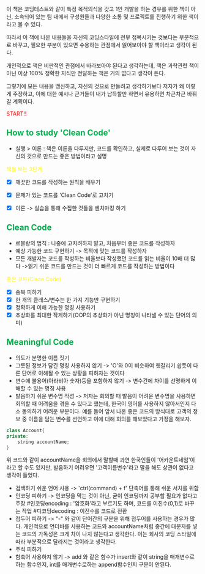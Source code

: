 
이 책은 코딩테스트와 같이 특정 목적의식을 갖고 1인 개발을 하는 경우를 위한 책이 아닌, 소속되어 있는 팀 내에서 구성원들과 다양한 소통 및 프로젝트를 진행하기 위한 책이라고 볼 수 있다.

따라서 이 책에 나온 내용들을 자신의 코딩스타일에 전부 접목시키는 것보다는 부분적으로 바꾸고, 필요한 부분이 있으면 수용하는 관점에서 읽어보아야 할 책이라고 생각이 된다.

개인적으로 책은 비판적인 관점에서 바라보아야 된다고 생각하는데, 책은 과학관련 책이 아닌 이상 100% 정확한 지식만 전달하는 책은 거의 없다고 생각이 든다. 

그렇기에 모든 내용을 맹신하고, 자신의 것으로 만들려고 생각하기보다 저자가 왜 이렇게 주장하고, 이에 대한 예시나 근거들이 내가 납득할만 하면서 유용하면 차근차근 바꿔갈 계획이다.

<span style="color:rgb(255, 0, 0)">START!!</span> 

## <span style="color:rgb(0, 176, 80)">H<span style="color:rgb(0, 176, 80)">ow to study 'Clean Code'</span></span>

- 실행 > 이론 : 책은 이론을 다루지만, 코드를 확인하고, 실제로 다루어 보는 것이 자신의 것으로 만드는 좋은 방법이라고 설명

<span style="color:rgb(255, 247, 0)">책을 보는 3단계</span>
- [x] 깨끗한 코드를 작성하는 원칙을 배우기
- [x] 문제가 있는 코드를 'Clean Code'로 고치기
- [x] 이론 -> 실습을 통해 수집한 것들을 벤치마킹 하기


## <span style="color:rgb(0, 176, 80)">Clean Code</span>

- 르블랑의 법칙 : 나중에 고치려하지 말고, 처음부터 좋은 코드를 작성하자
- 예상 가능한 코드 구현하기 -> 목적에 맞는 코드를 작성하자
- 모든 개발자는 코드를 작성하는 비율보다 작성했던 코드를 읽는 비율이 10배 더 많다
->읽기 쉬운 코드를 만드는 것이 더 빠르게 코드를 작성하는 방법이다

<span style="color:rgb(255, 247, 0)">좋은 코드(Clean Code)</span>
- [x] 중복 피하기
- [x] 한 개의 클래스/변수는 한 가지 기능만 구현하기
- [x] 정확하게 이해 가능한 명칭 사용하기
- [x] 추상화를 최대한 작게하기(OOP의 추상화가 아닌 명칭이 나타낼 수 있는 단어의 의미)

## <span style="color:rgb(0, 176, 80)">Meaningful Code</span>

- 의도가 분명한 이름 짓기
- 그릇된 정보가 담긴 명칭 사용하지 않기 -> 'O'와 0이 비슷하여 헷갈리기 쉽듯이 다른 단어로 이해될 수 있는 상황을 피하자는 것이다
- 변수에 불용어(아라비아 숫자)등을 포함하지 않기 -> 변수간에 차이를 선명하게 이해할 수 있는 명칭 사용
- 발음하기 쉬운 변수명 작성 -> 저자는 회의할 때 발음이 어려운 변수명을 사용하면 회의할 때 어려움을 겪을 수 있다고 했는데, 한국이 영어를 사용하지 않아서인지 다소 동의하기 어려운 부분이다. 예를 들어 앞서 나온 좋은 코드의 방식대로 고객의 정보 중 이름을 담는 변수를 선언하고 이에 대해 회의를 해보았다고 가정을 해보자. 

```c++ 
class Account{
private:
	string accountName;
}
```

위 코드와 같이 accountName을 회의에서 말할때 과연 한국인들이 '어카운트네임'이라고 할 수도 있지만, 발음하기 어려우면 '고객이름변수'라고 말을 해도 상관이 없다고 생각이 들었다.
- 검색하기 쉬운 언어 사용 -> 'ctrl(command) + f' 단축어를 통해 쉬운 서치를 위함
- 인코딩 피하기 -> 인코딩을 막는 것이 아닌, 굳이 인코딩까지 공부할 필요가 없다고 주장
#인코딩encoding : '암호화'라고 부르기도 하며, 코드를 이진수(0,1)로 바꾸는 작업
#디코딩decoding : 이진수를 코드로 전환
- 접두어 피하기 -> "-" 와 같이 단어간의 구분을 위해 접두어를 사용하는 경우가 많다. 개인적으로 언더바를 사용하는 코드와 accountName처럼 중간에 대문자를 넣는 코드의 가독성은 크게 차이 나지 않는다고 생각한다. 이는 회사의 코딩 스타일에 따라 부분적으로 달라지는 것이라고 생각한다. 
- 주석 피하기 
- 함축어 사용하지 않기 -> add 와 같은 함수가 insert와 같이 string을 매개변수로 하는 함수인지, int를 매개변수로하는 append함수인지 구분이 안된다.